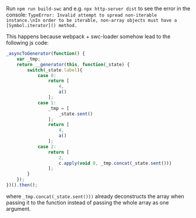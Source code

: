 Run `npm run build-swc` and e.g. `npx http-server dist` to see the error in the console:
`TypeError: Invalid attempt to spread non-iterable instance.\nIn order to be iterable, non-array objects must have a [Symbol.iterator]() method.`

This happens because webpack + swc-loader somehow lead to the following js code:
```javascript
_asyncToGenerator(function() {
    var _tmp;
    return __generator(this, function(_state) {
        switch(_state.label){
            case 0:
                return [
                    4,
                    a()
                ];
            case 1:
                _tmp = [
                    _state.sent()
                ];
                return [
                    4,
                    a()
                ];
            case 2:
                return [
                    2,
                    c.apply(void 0, _tmp.concat(_state.sent()))
                ];
        }
    });
})().then();
```

where `_tmp.concat(_state.sent()))` already deconstructs the array when passing it to the function instead of passing the whole array as one argument.

